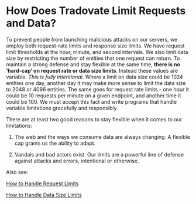 # How Does Tradovate Limit Requests and Data?

To prevent people from launching malicious attacks on our servers, we employ both request-rate limits and response size limits. We have request limit thresholds at the hour, minute, and second intervals. We also limit data size by restricting the number of entities that one request can return. To maintain a strong defense and stay flexible at the same time, **there is no ‘hard-cap’ on request rate or data size limits**. Instead these values are variable. *This is fully intentional*.  Where a limit on data size could be 1024 entities one day, another day it may make more sense to limit the data size to 2048 or 4096 entities. The same goes for request rate limits - one hour it could be 10 requests per minute on a given endpoint, and another time it could be 100. We must accept this fact and write programs that handle variable limitations gracefully and responsibly.

There are at least two good reasons to stay flexible when it comes to our limitations:

1. The web and the ways we consume data are always changing. A flexible cap grants us the ability to adapt.

2. Vandals and bad actors exist. Our limits are a powerful line of defense against attacks and errors, intentional or otherwise.

Also see:

[How to Handle Request Limits](https://github.com/tradovate/example-api-faq/blob/main/docs/HowToHandleRequestLimits.md)

[How to Handle Data Size Limits](https://github.com/tradovate/example-api-faq/blob/main/docs/HowToHandleDataSizeLimits.md)

